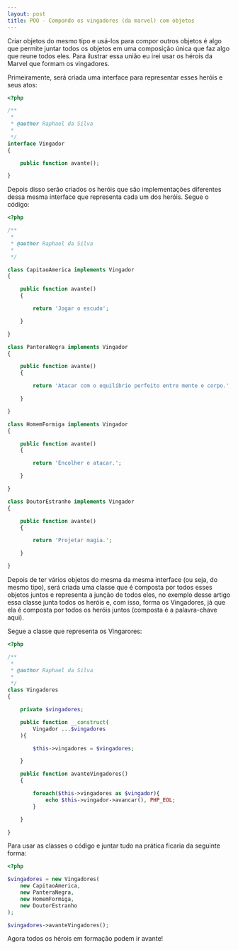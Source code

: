 ```yaml
---
layout: post
title: POO - Compondo os vingadores (da marvel) com objetos
---
```


Criar objetos do mesmo tipo e usá-los para compor outros objetos é algo que permite juntar todos os objetos em uma composição única que faz algo que reune todos eles. Para ilustrar essa união eu irei usar os hérois da Marvel que formam os vingadores.

Primeiramente, será criada uma interface para representar esses heróis e seus atos:

```php
<?php

/**
 *
 * @author Raphael da Silva
 *
 */
interface Vingador
{

    public function avante();

}
```

Depois disso serão criados os heróis que são implementações diferentes dessa mesma interface que representa cada um dos heróis. Segue o código:

```php
<?php

/**
 *
 * @author Raphael da Silva
 *
 */

class CapitaoAmerica implements Vingador
{

    public function avante()
    {

        return 'Jogar o escudo';

    }

}

class PanteraNegra implements Vingador
{

    public function avante()
    {

        return 'Atacar com o equilíbrio perfeito entre mente e corpo.';

    }

}

class HomemFormiga implements Vingador
{

    public function avante()
    {

        return 'Encolher e atacar.';

    }

}

class DoutorEstranho implements Vingador
{

    public function avante()
    {

        return 'Projetar magia.';

    }

}

```

Depois de ter vários objetos do mesma da mesma interface (ou seja, do mesmo tipo), será criada uma classe que é composta por todos esses objetos juntos e representa a junção de todos eles, no exemplo desse artigo essa classe junta todos os heróis e, com isso, forma os Vingadores, já que ela é composta por todos os heróis juntos (composta é a palavra-chave aqui).

Segue a classe que representa os Vingarores:

```php
<?php

/**
 *
 * @author Raphael da Silva
 *
 */
class Vingadores
{

    private $vingadores;

    public function __construct(
        Vingador ...$vingadores
    ){

        $this->vingadores = $vingadores;

    }

    public function avanteVingadores()
    {

        foreach($this->vingadores as $vingador){
            echo $this->vingador->avancar(), PHP_EOL;
        }

    }

}

```

Para usar as classes o código e juntar tudo na prática ficaria da seguinte forma:

```php
<?php

$vingadores = new Vingadores(
    new CapitaoAmerica,
    new PanteraNegra,
    new HomemFormiga,
    new DoutorEstranho
);

$vingadores->avanteVingadores();
```

Agora todos os hérois em formação podem ir avante!